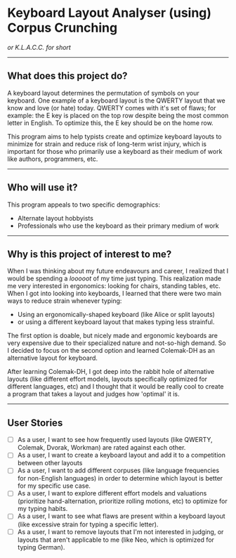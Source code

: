 # Keyboard Layout Analyser (using) Corpus Crunching
*or K.L.A.C.C. for short*

---
## What does this project do?
A keyboard layout determines the permutation of symbols on your keyboard.
One example of a keyboard layout is the QWERTY layout that we know and love
(or hate) today. QWERTY comes with it's set of flaws; for example: the E key
is placed on the top row despite being the most common letter in English.
To optimize this, the E key should be on the home row.

This program aims to help typists create and optimize keyboard layouts
to minimize for strain and reduce risk of long-term wrist injury, which
is important for those who primarily use a keyboard as their medium of 
work like authors, programmers, etc.

---
## Who will use it?
This program appeals to two specific demographics:
* Alternate layout hobbyists
* Professionals who use the keyboard as their primary medium of work

---
## Why is this project of interest to me?
When I was thinking about my future endeavours and career, I realized
that I would be spending a *looooot* of my time just typing. This
realization made me very interested in ergonomics: looking for chairs,
standing tables, etc. When I got into looking into keyboards, I learned
that there were two main ways to reduce strain whenever typing:

* Using an ergonomically-shaped keyboard (like Alice or split layouts)
* or using a different keyboard layout that makes typing less strainful.

The first option is doable, but nicely made and ergonomic keyboards are
very expensive due to their specialized nature and not-so-high demand.
So I decided to focus on the second option and learned Colemak-DH as
an alternative layout for keyboard. 

After learning Colemak-DH, I got deep into the rabbit hole of alternative
layouts (like different effort models, layouts specifically optimized
for different languages, etc) and I thought that it would be really cool
to create a program that takes a layout and judges how 'optimal' it is.

---
## User Stories

* [ ] As a user, I want to see how frequently used layouts (like QWERTY,
  Colemak, Dvorak, Workman) are rated against each other.
* [ ] As a user, I want to create a keyboard layout and add it to a competition
between other layouts
* [ ] As a user, I want to add different corpuses (like language frequencies
for non-English languages) in order to determine which layout is better
for my specific use case.
* [ ] As a user, I want to explore different effort models and valuations
(prioritize hand-alternation, prioritize rolling motions, etc) to
optimize for my typing habits.
* [ ] As a user, I want to see what flaws are present within a keyboard
layout (like excessive strain for typing a specific letter).
* [ ] As a user, I want to remove layouts that I'm not interested in
judging, or layouts that aren't applicable to me (like Neo, which is
optimized for typing German).